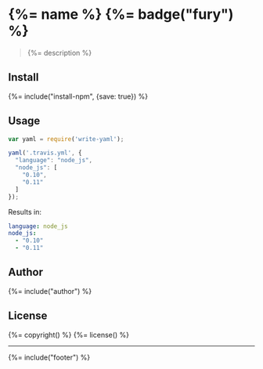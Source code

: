 # {%= name %} {%= badge("fury") %}

> {%= description %}

## Install
{%= include("install-npm", {save: true}) %}

## Usage

```js
var yaml = require('write-yaml');

yaml('.travis.yml', {
  "language": "node_js",
  "node_js": [
    "0.10",
    "0.11"
  ]
});
```

Results in:

```yaml
language: node_js
node_js:
  - "0.10"
  - "0.11"
```

## Author
{%= include("author") %}

## License
{%= copyright() %}
{%= license() %}

***

{%= include("footer") %}